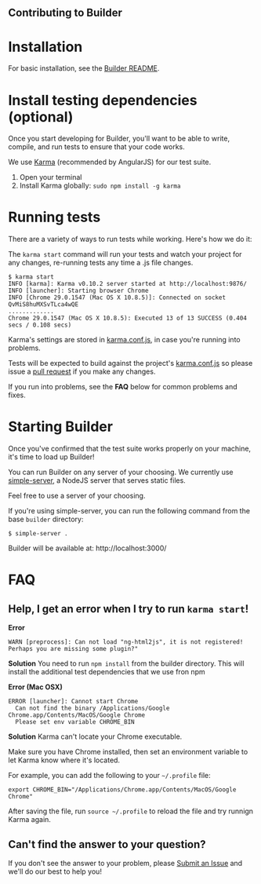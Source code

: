 Contributing to Builder
-----------------------

# Installation

For basic installation, see the [Builder README](../README.md).


# Install testing dependencies (optional)

Once you start developing for Builder, you'll want to be able to 
write, compile, and run tests to ensure that your code works.

We use [Karma](http://karma-runner.github.io/0.10/index.html) (recommended by AngularJS) for our test suite.

1. Open your terminal
2. Install Karma globally: `sudo npm install -g karma`


# Running tests

There are a variety of ways to run tests while working. Here's how we do it:

The `karma start` command will run your tests and watch your project for any changes, re-running tests any time a .js file changes.

```
$ karma start
INFO [karma]: Karma v0.10.2 server started at http://localhost:9876/
INFO [launcher]: Starting browser Chrome
INFO [Chrome 29.0.1547 (Mac OS X 10.8.5)]: Connected on socket QvMiS8huMXSvTLca4wQE
.............
Chrome 29.0.1547 (Mac OS X 10.8.5): Executed 13 of 13 SUCCESS (0.404 secs / 0.108 secs)
```

Karma's settings are stored in [karma.conf.js](../karma.conf.js), in case you're running into problems.

Tests will be expected to build against the project's [karma.conf.js](../karma.conf.js) so please issue a [pull request](https://help.github.com/articles/using-pull-requests) if you make any changes.

If you run into problems, see the **FAQ** below for common problems and fixes.


# Starting Builder

Once you've confirmed that the test suite works properly on your machine, it's time to load up Builder!

You can run Builder on any server of your choosing. We currently use [simple-server](https://github.com/balupton/simple-server), a NodeJS server that serves static files.

Feel free to use a server of your choosing.

If you're using simple-server, you can run the following command from the base `builder` directory:
```
$ simple-server .
```

Builder will be available at: http://localhost:3000/



# FAQ

## Help, I get an error when I try to run `karma start`!

**Error**
```
WARN [preprocess]: Can not load "ng-html2js", it is not registered!
Perhaps you are missing some plugin?"
```

**Solution**
You need to run `npm install` from the builder directory. This will install the additional test dependencies that we use fron npm


**Error (Mac OSX)**
```
ERROR [launcher]: Cannot start Chrome
  Can not find the binary /Applications/Google Chrome.app/Contents/MacOS/Google Chrome
  Please set env variable CHROME_BIN
```

**Solution**
Karma can't locate your Chrome executable. 

Make sure you have Chrome installed, then set an environment variable to let Karma know where it's located.

For example, you can add the following to your `~/.profile` file:
```
export CHROME_BIN="/Applications/Chrome.app/Contents/MacOS/Google Chrome"
```

After saving the file, run `source ~/.profile` to reload the file and try runnign Karma again.



## Can't find the answer to your question?

If you don't see the answer to your problem, please [Submit an Issue](https://github.com/strummer/strummer/issues/new) and we'll do our best to help you!